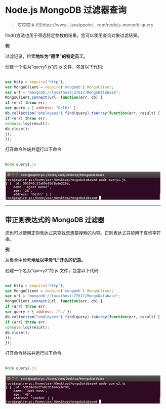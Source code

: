 # Node.js MongoDB 过滤器查询

> 哎哎哎:# t0]https://www . javatppoint . com/nodejs-monodb-query

find()方法也用于筛选特定参数的结果。您可以使用查询对象过滤结果。

**例**

过滤记录，检索**地址为“德里”的特定员工。**

创建一个名为“query1.js”的 js 文件，包含以下代码:

```js

var http = require('http');
var MongoClient = require('mongodb').MongoClient;
var url = "mongodb://localhost:27017/MongoDatabase";
MongoClient.connect(url, function(err, db) {
if (err) throw err;
var query = { address: "Delhi" };
db.collection("employees").find(query).toArray(function(err, result) {
if (err) throw err;
console.log(result);
db.close();
});
});

```

打开命令终端并运行以下命令:

```js

Node query1.js

```

![Node.js Filter query 1](img/59120f963bb90ccf0bfd2c0c8dff3da4.png)

* * *

## 带正则表达式的 MongoDB 过滤器

您也可以使用正则表达式来查找您想要搜索的内容。正则表达式只能用于查询字符串。

**例**

从集合中检索**地址以字母“L”开头的记录。**

创建一个名为“query2”的 js 文件，包含以下代码:

```js

var http = require('http');
var MongoClient = require('mongodb').MongoClient;
var url = "mongodb://localhost:27017/MongoDatabase";
MongoClient.connect(url, function(err, db) {
if (err) throw err;
var query = { address: /^L/ };
db.collection("employees").find(query).toArray(function(err, result) {
if (err) throw err;
console.log(result);
db.close();
});
});

```

打开命令终端并运行以下命令:

```js

Node query2.js

```

![Node.js Filter query 2](img/070502f4617ae3a55278ccd0f89b7177.png)